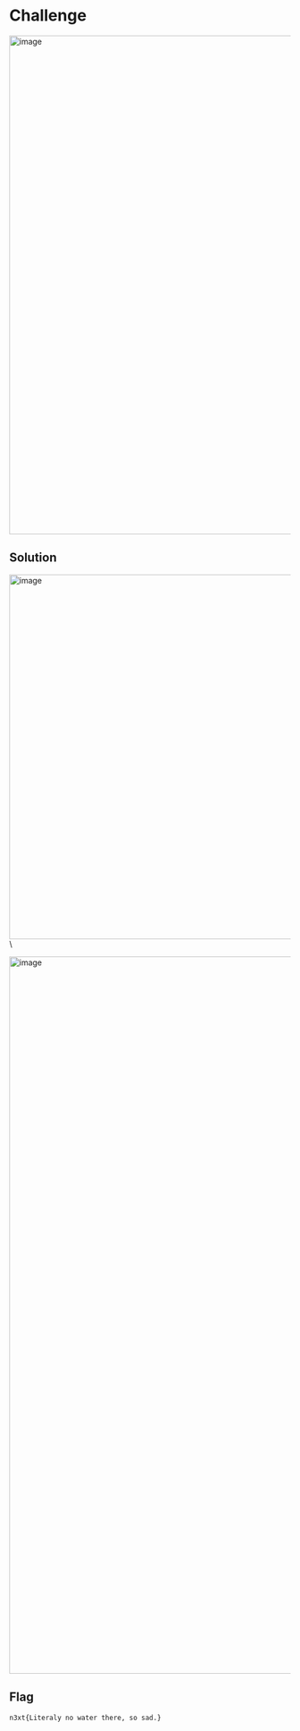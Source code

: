 # Challenge

<img width="602" height="893" alt="image" src="https://github.com/user-attachments/assets/185f56d7-c547-4dfa-b277-5fd6b2c229a4" />

## Solution 

<img width="940" height="653" alt="image" src="https://github.com/user-attachments/assets/c2c549c4-da58-43b3-a0fe-711f5c6ef7cc" />\

<img width="940" height="1284" alt="image" src="https://github.com/user-attachments/assets/295745cd-a818-4009-aea2-bea706bcd321" />

## Flag

```
n3xt{Literaly no water there, so sad.}
```
